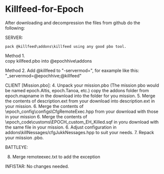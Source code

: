 # Killfeed-for-Epoch

After downloading and decompression the files from github do the following:

SERVER:

    pack @killfeed\addons\killfeed using any good pbo tool.

Method 1.   
    copy killfeed.pbo into @epochhive\addons

Method 2.
    Add @killfeed to "-servermod=", for eaxample like this:  "_servermod=@epochhive;@killfeed" 

CLIENT [Mission.pbo]:
4. Unpack your mission.pbo (The mission pbo would be named epoch.Altis, epoch.Tanoa, etc.)
   copy the addons folder from epoch.mapname in the download into the folder for you mission.
5. Merge the contents of description.ext from your download into description.ext in your mission.
6. Merge the contents of \epoch_config\configs\CfgRemoteExec.hpp from your download with those in your mission
6. Merge the contents of \epoch_code\customs\EPOCH_custom_EH_Killed.sqf in yoru download with the same file in your mission.
6. Adjust configuration in addons\killNessages\/cfgJukkNessages.hpp to suit your needs.
7. Repack your miission .pbo.

BATTLEYE:

8. Merge remoteexec.txt to add the exception

INFISTAR: No changes needed.


